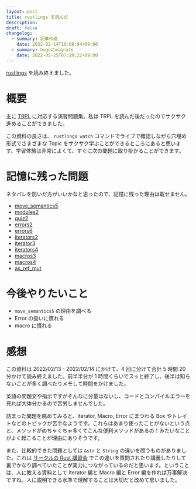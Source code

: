 ```yaml
---
layout: post
title: rustlings を読んだ
description: 
draft: false
changelog:
  - summary: 記事作成
    date: 2022-02-14T16:08:04+09:00
  - summary: hugoにmigrate
    date: 2022-05-25T07:19:22+09:00
---
```


[rustlings](https://github.com/rust-lang/rustlings) を読み終えました。

# 概要

主に [TRPL](https://doc.rust-lang.org/book/) に対応する演習問題集。私は TRPL を読んだ後だったのでサクサク進めることができました。

この資料の良さは、 `rustlings watch` コマンドでライブで確認しながら穴埋め形式でさまざまな Topic をサクサク学ぶことができるところにあると思います。学習体験は非常によくて、すぐに次の問題に取り掛かることができます。

# 記憶に残った問題

ネタバレを防いだ方がいいかなと思ったので、記憶に残った理由は載せません。

- [move_semantics5](https://github.com/rust-lang/rustlings/blob/cd2b5e8e3b616e769d2c17df45f813772aa81530/exercises/move_semantics/move_semantics5.rs)
- [modules2](https://github.com/rust-lang/rustlings/blob/1c3beb0a59178c950dc05fe8ee2346b017429ae0/exercises/modules/modules2.rs)
- [quiz2](https://github.com/rust-lang/rustlings/blob/101072ab9f8c80b40b8b88cb06cbe38aca2481c5/exercises/quiz2.rs)
- [errors2](https://github.com/rust-lang/rustlings/blob/ec2d4bd3ee665f2a4c79dd42c41078223074d4c1/exercises/error_handling/errors2.rs)
- [errors6](https://github.com/rust-lang/rustlings/blob/b7ddd09fab97fc96f032bc8c0b9e1a64e5ffbcdd/exercises/error_handling/errors6.rs)
- [iterators2](https://github.com/rust-lang/rustlings/blob/baf4ba175ba6eb92989e3dd54ecbec4bedc9a863/exercises/standard_library_types/iterators2.rs)
- [iterator3](https://github.com/rust-lang/rustlings/blob/c6712dfccd1a093e590ad22bbc4f49edc417dac0/exercises/standard_library_types/iterators3.rs)
- [iterators4](https://github.com/rust-lang/rustlings/blob/959008284834bece0196a01e17ac69a7e3590116/exercises/standard_library_types/iterators4.rs)
- [macros3](https://github.com/rust-lang/rustlings/blob/ec2d4bd3ee665f2a4c79dd42c41078223074d4c1/exercises/macros/macros3.rs)
- [macros4](https://github.com/rust-lang/rustlings/blob/6bb0b48b100fe4af5bddbcf639e8843350b62555/exercises/macros/macros4.rs)
- [as_ref_mut](https://github.com/rust-lang/rustlings/blob/bb5f404e35f0091b4beb691105e7ed2a94ce4a13/exercises/conversions/as_ref_mut.rs)

# 今後やりたいこと

- `move_semantics5` の理由を調べる
- Error の扱いに慣れる
- macro に慣れる

# 感想

この資料は 2022/02/13 - 2022/02/14 にかけて、4 回に分けて合計 5 時間 20 分かけて読み終えました。前半半分が 1 時間くらいでスッと終了し、後半は知らないことが多く調べたりメモして時間をかけました。

英語の問題文や指示ですがそんなに分量はないし、コードとコンパイルエラーを見れば大体分かるので苦労しませんでした。

詰まった問題を眺めてみると、Iterator, Macro, Error にまつわる Box やトレイトなどのトピックが苦手なようです。これらはあまり使ったことがないという点と、メソッドがめちゃくちゃ多くてこんな便利メソッドがあるの！みたいなことがよく起こることが理由にありそうです。

また、比較的できた問題としては `&str` と `String` の違いを問うものがありました。これは [サークルの Rust 講習会](https://docs.uta8a.net/learn-rust) でこの違いを質問されたり講義したりして裏でかなり調べていたことが実力につながっているのだと思います。ということは、人に教える資料として Iterator 編と Macro 編と Error 編を作れば万事解決ですね。人に説明できる水準で理解することは大切だと改めて思いました。